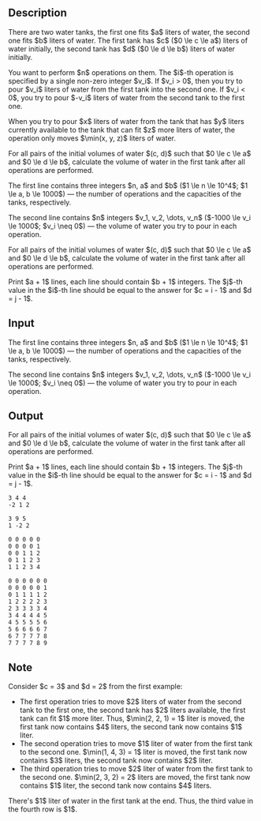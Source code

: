 ## Description

<div><p>There are two water tanks, the first one fits $a$ liters of water, the second one fits $b$ liters of water. The first tank has $c$ ($0 \le c \le a$) liters of water initially, the second tank has $d$ ($0 \le d \le b$) liters of water initially.</p><p>You want to perform $n$ operations on them. The $i$-th operation is specified by a single non-zero integer $v_i$. If $v_i &gt; 0$, then you try to pour $v_i$ liters of water from the first tank into the second one. If $v_i &lt; 0$, you try to pour $-v_i$ liters of water from the second tank to the first one.</p><p>When you try to pour $x$ liters of water from the tank that has $y$ liters currently available to the tank that can fit $z$ more liters of water, the operation only moves $\min(x, y, z)$ liters of water.</p><p>For all pairs of the initial volumes of water $(c, d)$ such that $0 \le c \le a$ and $0 \le d \le b$, calculate the volume of water in the first tank after all operations are performed.</p></div><div class="input-specification"><p>The first line contains three integers $n, a$ and $b$ ($1 \le n \le 10^4$; $1 \le a, b \le 1000$)&nbsp;— the number of operations and the capacities of the tanks, respectively.</p><p>The second line contains $n$ integers $v_1, v_2, \dots, v_n$ ($-1000 \le v_i \le 1000$; $v_i \neq 0$)&nbsp;— the volume of water you try to pour in each operation.</p></div><div class="output-specification"><p>For all pairs of the initial volumes of water $(c, d)$ such that $0 \le c \le a$ and $0 \le d \le b$, calculate the volume of water in the first tank after all operations are performed.</p><p>Print $a + 1$ lines, each line should contain $b + 1$ integers. The $j$-th value in the $i$-th line should be equal to the answer for $c = i - 1$ and $d = j - 1$.</p></div>

## Input

<p>The first line contains three integers $n, a$ and $b$ ($1 \le n \le 10^4$; $1 \le a, b \le 1000$)&nbsp;— the number of operations and the capacities of the tanks, respectively.</p><p>The second line contains $n$ integers $v_1, v_2, \dots, v_n$ ($-1000 \le v_i \le 1000$; $v_i \neq 0$)&nbsp;— the volume of water you try to pour in each operation.</p>

## Output

<p>For all pairs of the initial volumes of water $(c, d)$ such that $0 \le c \le a$ and $0 \le d \le b$, calculate the volume of water in the first tank after all operations are performed.</p><p>Print $a + 1$ lines, each line should contain $b + 1$ integers. The $j$-th value in the $i$-th line should be equal to the answer for $c = i - 1$ and $d = j - 1$.</p>





```input1
3 4 4
-2 1 2
```




```input2
3 9 5
1 -2 2
```




```output1
0 0 0 0 0 
0 0 0 0 1 
0 0 1 1 2 
0 1 1 2 3 
1 1 2 3 4
```




```output2
0 0 0 0 0 0 
0 0 0 0 0 1 
0 1 1 1 1 2 
1 2 2 2 2 3 
2 3 3 3 3 4 
3 4 4 4 4 5 
4 5 5 5 5 6 
5 6 6 6 6 7 
6 7 7 7 7 8 
7 7 7 7 8 9
```



## Note

<p>Consider $c = 3$ and $d = 2$ from the first example: </p><ul> <li> The first operation tries to move $2$ liters of water from the second tank to the first one, the second tank has $2$ liters available, the first tank can fit $1$ more liter. Thus, $\min(2, 2, 1) = 1$ liter is moved, the first tank now contains $4$ liters, the second tank now contains $1$ liter. </li><li> The second operation tries to move $1$ liter of water from the first tank to the second one. $\min(1, 4, 3) = 1$ liter is moved, the first tank now contains $3$ liters, the second tank now contains $2$ liter. </li><li> The third operation tries to move $2$ liter of water from the first tank to the second one. $\min(2, 3, 2) = 2$ liters are moved, the first tank now contains $1$ liter, the second tank now contains $4$ liters. </li></ul><p>There's $1$ liter of water in the first tank at the end. Thus, the third value in the fourth row is $1$.</p>
